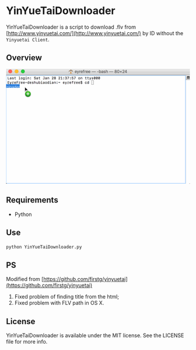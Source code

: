 # YinYueTaiDownloader

YinYueTaiDownloader is a script to download .flv from [http://www.yinyuetai.com/](http://www.yinyuetai.com/) by ID without the `Yinyuetai Client`.

## Overview

![](assets/screenshot.gif)

## Requirements

- Python

## Use

```python
python YinYueTaiDownloader.py
```

## PS

Modified from [https://github.com/firstg/yinyuetai](https://github.com/firstg/yinyuetai)

1. Fixed problem of finding title from the html;
2. Fixed problem with FLV path in OS X.

## License

YinYueTaiDownloader is available under the MIT license. See the LICENSE file for more info.
